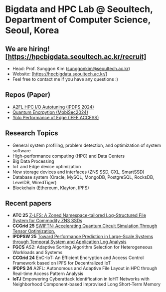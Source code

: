 # Bigdata and HPC Lab @ Seoultech, Department of Computer Science, Seoul, Korea

## We are hiring! [https://hpcbigdata.seoultech.ac.kr/recruit]
* Head: Prof. Sunggon Kim (sunggonkim@seoultech.ac.kr)
* Website: [https://hpcbigdata.seoultech.ac.kr/]
* Feel free to contact me if you have any questions :)

## Repos (Paper)
* [A2FL HPC I/O Autotuning (IPDPS 2024)](https://github.com/Bigdata-HPC-Lab/A2FL)
* [Quantum Encrpytion (MobiSec2024)](https://github.com/Bigdata-HPC-Lab/mobisec24_Combined_PQC_and_QKD)
* [Yolo Performance of Edge (IEEE ACCESS)](https://github.com/Bigdata-HPC-Lab/Optimize-YOLO-Edge-IEEE-ACCESS)

## Research Topics
* General system profiling, problem detection, and optimization of system software
* High-performance computing (HPC) and Data Centers
* Big Data Processing
* IoT and Edge device optimization
* New storage devices and interfaces (ZNS SSD, CXL, SmartSSD)
* Database system (Oracle, MySQL, MongoDB, PostgreSQL, RocksDB, LevelDB, WiredTiger)
* Blockchain (Ethereum, Klayton, IPFS)

## Recent papers
* **ATC 25** [Z-LFS: A Zoned Namespace-tailored Log-Structured File System for Commodity ZNS SSDs](https://www.usenix.org/conference/atc25/presentation/hwang)
* **CCGrid 25** [SWIFTN: Accelerating Quantum Circuit Simulation Through Tensor Optimization.](https://ieeexplore.ieee.org/document/11044802)
* **IPDPSW 25** [Toward Performance Prediction in Large-Scale Systems through Temporal System and Application Log Analysis](https://ieeexplore.ieee.org/document/11106044)
* **FGCS** AS2: Adaptive Sorting Algorithm Selection for Heterogeneous Workloads and Systems
* **CCGrid 24** EnC-IoT: An Efficient Encryption and Access Control Framework based on IPFS for Decentralized IoT
* **IPDPS 24** A2FL: Autonomous and Adaptive File Layout in HPC through Real-time Access Pattern Analysis
* **IoTJ** Empowering Cyberattack Identification in IoHT Networks with Neighborhood Component-based Improvised Long Short-Term Memory
